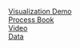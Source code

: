[Visualization Demo](https://aamaxaa.github.io/GDP-Growth-Visual/) <br/>
[Process Book](https://docs.google.com/presentation/d/1yHF6hMT_doiuopTT_7t-tVChMYJ5XKDziuYh1BUOHkI/edit?usp=sharing)<br/>
[Video](https://youtu.be/yeMcWpVDDUk)<br/>
[Data](https://data.worldbank.org/)
